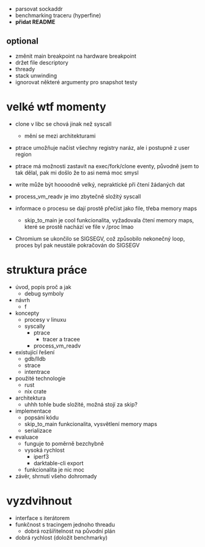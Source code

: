 - parsovat sockaddr
- benchmarking traceru (hyperfine)
- **přidat README**

## optional
- změnit main breakpoint na hardware breakpoint
- držet file descriptory
- thready
- stack unwinding
- ignorovat některé argumenty pro snapshot testy

# velké wtf momenty
- clone v libc se chová jinak než syscall
  - mění se mezi architekturami
- ptrace umožňuje načíst všechny registry naráz, ale i postupně z user region

- ptrace má možnosti zastavit na exec/fork/clone eventy, původně jsem to tak dělal, pak mi došlo že to asi nemá moc smysl
- write může být hoooodně velký, nepraktické při čtení žádaných dat
- process_vm_readv je imo zbytečně složitý syscall
- informace o procesu se dají prostě přečíst jako file, třeba memory maps
  - skip_to_main je cool funkcionalita, vyžadovala čtení memory maps, které se prostě nachází ve file v /proc lmao
- Chromium se ukončilo se SIGSEGV, což způsobilo nekonečný loop, proces byl pak neustále pokračován do SIGSEGV


# struktura práce
- úvod, popis proč a jak
  - debug symboly
- návrh
  - f
- koncepty
  - procesy v linuxu
  - syscally
    - ptrace
      - tracer a tracee
    - process_vm_readv
- existující řešení
  - gdb/lldb
  - strace
  - intentrace
- použité technologie
  - rust
  - nix crate
- architektura
  - uhhh tohle bude složité, možná stojí za skip?
- implementace
  - popsání kódu
  - skip_to_main funkcionalita, vysvětlení memory maps
  - serializace
- evaluace
  - funguje to poměrně bezchybně
  - vysoká rychlost
    - iperf3
    - darktable-cli export
  - funkcionalita je nic moc
- závěr, shrnutí všeho dohromady

# vyzdvihnout
- interface s iterátorem
- funkčnost s tracingem jednoho threadu
  - dobrá rozšířitelnost na původní plán
- dobrá rychlost (doložit benchmarky)

